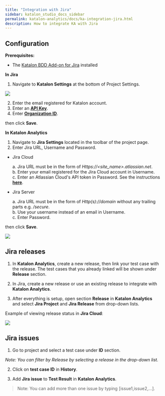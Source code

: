 ```yaml
---
title: "Integration with Jira" 
sidebar: katalon_studio_docs_sidebar
permalink: katalon-analytics/docs/ka-integration-jira.html 
description: How to integrate KA with Jira
---
```

## Configuration

**Prerequisites:**
* The [Katalon BDD Add-on for Jira](https://docs.katalon.com/katalon-studio/docs/BDD-field-jira-cloud.html#install-and-use-katalon-bdd-custom-field-in-jira-cloud) installed 

**In Jira**

1. Navigate to **Katalon Settings** at the bottom of Project Settings.

![](https://github.com/katalon-studio/docs-images/raw/master/katalon-analytics/docs/jira-ka-configure/1-jira-ka-config.png)

2. Enter the email registered for Katalon account.
3. Enter an **[API Key](https://docs.katalon.com/katalon-analytics/docs/api-key.html)**.
4. Enter **[Organization ID](https://docs.katalon.com/katalon-analytics/docs/getting-started.html)**.

then click **Save**.

**In Katalon Analytics**

1. Navigate to **Jira Settings** located in the toolbar of the project page.
2. Enter Jira URL, Username and Password.

* Jira Cloud

    a. Jira URL must be in the form of _Https://<site_name>.atlassian.net_.\
    b. Enter your email registered for the Jira Cloud account in Username.\
    c. Enter an Atlassian Cloud's API token in Password. See the instructions **[here](https://confluence.atlassian.com/cloud/api-tokens-938839638.html)**.

* Jira Server

    a. Jira URL must be in the form of _Http(s)://domain_ without any trailing parts e.g. _/secure_.\
    b. Use your username instead of an email in Username.\
    c. Enter Password.

then click **Save**.

![](https://github.com/katalon-studio/docs-images/raw/master/katalon-analytics/docs/jira-ka-configure/2-jira-ka-config.png)

## Jira releases


1. In **Katalon Analytics**, create a new release, then link your test case with the release. The test cases that you already linked will be shown under **Release** section.

2. In Jira, create a new release or use an existing release to integrate with **Katalon Analytics**. 


3. After everything is setup, open section **Release** in **Katalon Analytics** and select **Jira Project** and **Jira Release** from drop-down lists.


Example of viewing release status in **Jira Cloud**:

![](https://github.com/katalon-studio/docs-images/raw/master/katalon-analytics/docs/jira-ka-configure/3-jira-release.png)


## Jira issues

1. Go to project and select a test case under **ID** section.

*Note: You can filter by Release by selecting a release in the drop-down list.*


2. Click on **test case ID** in **History**.


3. Add **Jira issue** to **Test Result** in **Katalon Analytics**.

> Note: You can add more than one issue by typing [issue1,issue2,...].


